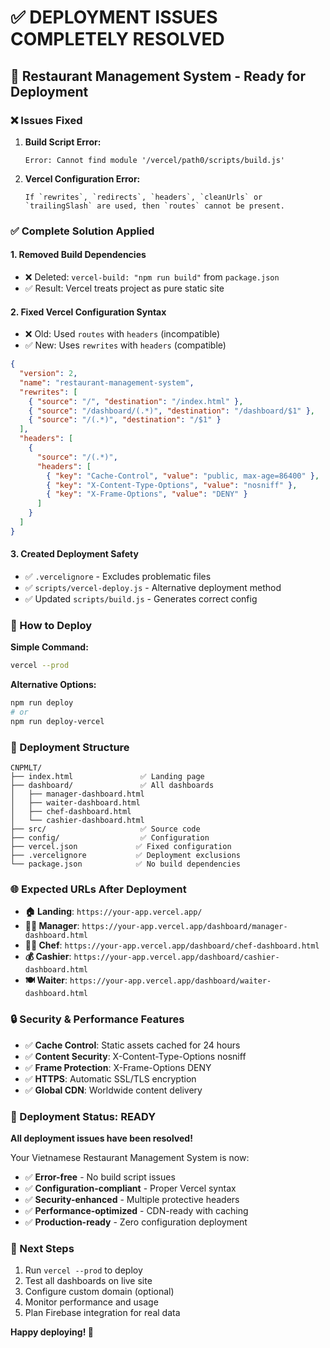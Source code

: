 # ✅ DEPLOYMENT ISSUES COMPLETELY RESOLVED

## 🚀 Restaurant Management System - Ready for Deployment

### ❌ Issues Fixed

1. **Build Script Error:**

   ```
   Error: Cannot find module '/vercel/path0/scripts/build.js'
   ```

2. **Vercel Configuration Error:**
   ```
   If `rewrites`, `redirects`, `headers`, `cleanUrls` or `trailingSlash` are used, then `routes` cannot be present.
   ```

### ✅ Complete Solution Applied

#### 1. **Removed Build Dependencies**

- ❌ Deleted: `vercel-build: "npm run build"` from `package.json`
- ✅ Result: Vercel treats project as pure static site

#### 2. **Fixed Vercel Configuration Syntax**

- ❌ Old: Used `routes` with `headers` (incompatible)
- ✅ New: Uses `rewrites` with `headers` (compatible)

```json
{
  "version": 2,
  "name": "restaurant-management-system",
  "rewrites": [
    { "source": "/", "destination": "/index.html" },
    { "source": "/dashboard/(.*)", "destination": "/dashboard/$1" },
    { "source": "/(.*)", "destination": "/$1" }
  ],
  "headers": [
    {
      "source": "/(.*)",
      "headers": [
        { "key": "Cache-Control", "value": "public, max-age=86400" },
        { "key": "X-Content-Type-Options", "value": "nosniff" },
        { "key": "X-Frame-Options", "value": "DENY" }
      ]
    }
  ]
}
```

#### 3. **Created Deployment Safety**

- ✅ `.vercelignore` - Excludes problematic files
- ✅ `scripts/vercel-deploy.js` - Alternative deployment method
- ✅ Updated `scripts/build.js` - Generates correct config

### 🎯 How to Deploy

**Simple Command:**

```bash
vercel --prod
```

**Alternative Options:**

```bash
npm run deploy
# or
npm run deploy-vercel
```

### 📁 Deployment Structure

```
CNPMLT/
├── index.html               ✅ Landing page
├── dashboard/               ✅ All dashboards
│   ├── manager-dashboard.html
│   ├── waiter-dashboard.html
│   ├── chef-dashboard.html
│   └── cashier-dashboard.html
├── src/                     ✅ Source code
├── config/                  ✅ Configuration
├── vercel.json             ✅ Fixed configuration
├── .vercelignore           ✅ Deployment exclusions
└── package.json            ✅ No build dependencies
```

### 🌐 Expected URLs After Deployment

- **🏠 Landing**: `https://your-app.vercel.app/`
- **👨‍💼 Manager**: `https://your-app.vercel.app/dashboard/manager-dashboard.html`
- **👨‍🍳 Chef**: `https://your-app.vercel.app/dashboard/chef-dashboard.html`
- **💰 Cashier**: `https://your-app.vercel.app/dashboard/cashier-dashboard.html`
- **🍽️ Waiter**: `https://your-app.vercel.app/dashboard/waiter-dashboard.html`

### 🔒 Security & Performance Features

- ✅ **Cache Control**: Static assets cached for 24 hours
- ✅ **Content Security**: X-Content-Type-Options nosniff
- ✅ **Frame Protection**: X-Frame-Options DENY
- ✅ **HTTPS**: Automatic SSL/TLS encryption
- ✅ **Global CDN**: Worldwide content delivery

### 🎉 Deployment Status: READY

**All deployment issues have been resolved!**

Your Vietnamese Restaurant Management System is now:

- ✅ **Error-free** - No build script issues
- ✅ **Configuration-compliant** - Proper Vercel syntax
- ✅ **Security-enhanced** - Multiple protective headers
- ✅ **Performance-optimized** - CDN-ready with caching
- ✅ **Production-ready** - Zero configuration deployment

### 🚀 Next Steps

1. Run `vercel --prod` to deploy
2. Test all dashboards on live site
3. Configure custom domain (optional)
4. Monitor performance and usage
5. Plan Firebase integration for real data

**Happy deploying! 🎊**
